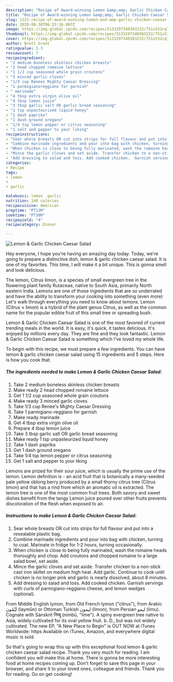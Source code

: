 ```yaml
---
description: "Recipe of Award-winning Lemon &amp;amp; Garlic Chicken Caesar Salad"
title: "Recipe of Award-winning Lemon &amp;amp; Garlic Chicken Caesar Salad"
slug: 1221-recipe-of-award-winning-lemon-and-amp-garlic-chicken-caesar-salad
date: 2020-08-30T06:53:16.007Z
image: https://img-global.cpcdn.com/recipes/5133297340383232/751x532cq70/lemon-garlic-chicken-caesar-salad-recipe-main-photo.jpg
thumbnail: https://img-global.cpcdn.com/recipes/5133297340383232/751x532cq70/lemon-garlic-chicken-caesar-salad-recipe-main-photo.jpg
cover: https://img-global.cpcdn.com/recipes/5133297340383232/751x532cq70/lemon-garlic-chicken-caesar-salad-recipe-main-photo.jpg
author: Brett Grant
ratingvalue: 3.3
reviewcount: 7
recipeingredient:
- "2 medium boneless skinless chicken breasts"
- "2 head chopped romaine lettuce"
- "1 1/2 cup seasoned whole grain croutons"
- "3 minced garlic cloves"
- "1/3 cup Renees Mighty Caesar Dressing"
- "1 parmigianoreggiano for garnish"
- " marinade"
- "4 tbsp extra virgin olive oil"
- "4 tbsp lemon juice"
- "3 tbsp garlic salt OR garlic bread seasoning"
- "1 tsp unpasteurized liquid honey"
- "1 dash paprika"
- "1 dash ground oregano"
- "1/4 tsp lemon pepper or citrus seasoning"
- "1 salt and pepper to your liking"
recipeinstructions:
- "Sear whole breasts OR cut into strips for full flavour and put into a resealable plastic bag."
- "Combine marinade ingredients and pour into bag with chicken, turning to coat. Marinate in fridge for 1-2 hours, turning occasionally."
- "When chicken is close to being fully marinated, wash the romaine heads thoroughly and chop. Add croutons and chopped romaine to a large salad bowl, set aside."
- "Mince the garlic cloves and set aside. Transfer chicken to a non-stick cast iron skillet on medium high heat. Add garlic. Continue to cook until chicken is no longer pink and garlic is nearly dissolved, about 8 minutes."
- "Add dressing to salad and toss. Add cooked chicken.  Garnish servings with curls of parmigiano-reggiano cheese, and lemon wedges (optional)."
categories:
- Recipe
tags:
- lemon
- 
- garlic

katakunci: lemon  garlic 
nutrition: 148 calories
recipecuisine: American
preptime: "PT13M"
cooktime: "PT38M"
recipeyield: "4"
recipecategory: Dinner

---
```



![Lemon &amp; Garlic Chicken Caesar Salad](https://img-global.cpcdn.com/recipes/5133297340383232/751x532cq70/lemon-garlic-chicken-caesar-salad-recipe-main-photo.jpg)

Hey everyone, I hope you're having an amazing day today. Today, we're going to prepare a distinctive dish, lemon &amp; garlic chicken caesar salad. It is one of my favorites. This time, I will make it a bit unique. This is gonna smell and look delicious.

The lemon, Citrus limon, is a species of small evergreen tree in the flowering plant family Rutaceae, native to South Asia, primarily North eastern India. Lemons are one of those ingredients that are so underrated and have the ability to transform your cooking into something (even more) Let&#39;s walk through everything you need to know about lemons. Lemon (Citrus × limon) is a hybrid of the plant genus Citrus, as well as the common name for the popular edible fruit of this small tree or spreading bush.

Lemon &amp; Garlic Chicken Caesar Salad is one of the most favored of current trending meals in the world. It is easy, it's quick, it tastes delicious. It's enjoyed by millions every day. They are fine and they look fantastic. Lemon &amp; Garlic Chicken Caesar Salad is something which I've loved my whole life.


To begin with this recipe, we must prepare a few ingredients. You can have lemon &amp; garlic chicken caesar salad using 15 ingredients and 5 steps. Here is how you cook that.

<!--inarticleads1-->

##### The ingredients needed to make Lemon &amp; Garlic Chicken Caesar Salad:

1. Take 2 medium boneless skinless chicken breasts
1. Make ready 2 head chopped romaine lettuce
1. Get 1 1/2 cup seasoned whole grain croutons
1. Make ready 3 minced garlic cloves
1. Take 1/3 cup Renee&#39;s Mighty Caesar Dressing
1. Take 1 parmigiano-reggiano for garnish
1. Make ready  marinade
1. Get 4 tbsp extra virgin olive oil
1. Prepare 4 tbsp lemon juice
1. Take 3 tbsp garlic salt OR garlic bread seasoning
1. Make ready 1 tsp unpasteurized liquid honey
1. Take 1 dash paprika
1. Get 1 dash ground oregano
1. Take 1/4 tsp lemon pepper or citrus seasoning
1. Get 1 salt and pepper to your liking


Lemons are prized for their sour juice, which is usually the prime use of the lemon. Lemon definition is - an acid fruit that is botanically a many-seeded pale yellow oblong berry produced by a small thorny citrus tree (Citrus limon) and that has a rind from which an aromatic oil is extracted. The lemon tree is one of the most common fruit trees. Both savory and sweet dishes benefit from the tangy Lemon juice poured over other fruits prevents discoloration of the flesh when exposed to air. 

<!--inarticleads2-->

##### Instructions to make Lemon &amp; Garlic Chicken Caesar Salad:

1. Sear whole breasts OR cut into strips for full flavour and put into a resealable plastic bag.
1. Combine marinade ingredients and pour into bag with chicken, turning to coat. Marinate in fridge for 1-2 hours, turning occasionally.
1. When chicken is close to being fully marinated, wash the romaine heads thoroughly and chop. Add croutons and chopped romaine to a large salad bowl, set aside.
1. Mince the garlic cloves and set aside. Transfer chicken to a non-stick cast iron skillet on medium high heat. Add garlic. Continue to cook until chicken is no longer pink and garlic is nearly dissolved, about 8 minutes.
1. Add dressing to salad and toss. Add cooked chicken.  Garnish servings with curls of parmigiano-reggiano cheese, and lemon wedges (optional).


From Middle English lymon, from Old French lymon (&#34;citrus&#34;), from Arabic لَيْمُون‎ (laymūn) or Ottoman Turkish لیمون‎ (limon), from Persian لیمو‎ (limu). Cognate with Sanskrit निम्बू (nimbū, &#34;lime&#34;). A spiny evergreen tree native to Asia, widely cultivated for its oval yellow fruit. b. D., but was not widely cultivated. The new EP, &#34;A New Place to Begin&#34; is OUT NOW at iTunes Worldwide: https Available on iTunes, Amazon, and everywhere digital music is sold. 

So that's going to wrap this up with this exceptional food lemon &amp; garlic chicken caesar salad recipe. Thank you very much for reading. I am confident you will make this at home. There is gonna be more interesting food at home recipes coming up. Don't forget to save this page in your browser, and share it to your loved ones, colleague and friends. Thank you for reading. Go on get cooking!
